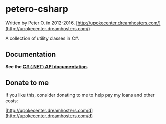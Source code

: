 petero-csharp
===========

Written by Peter O. in 2012-2016. [http://upokecenter.dreamhosters.com/](http://upokecenter.dreamhosters.com/)

A collection of utility classes in C#.

Documentation
------------

**See the [C# (.NET) API documentation](https://peteroupc.github.io/petero-csharp/docs/).**

## Donate to me

If you like this, consider donating to me to help pay my loans and other costs:

[http://upokecenter.dreamhosters.com/d](http://upokecenter.dreamhosters.com/d)
